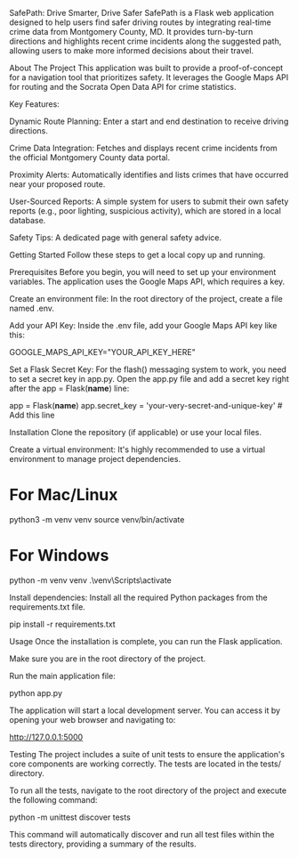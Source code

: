 SafePath: Drive Smarter, Drive Safer
SafePath is a Flask web application designed to help users find safer driving routes by integrating real-time crime data from Montgomery County, MD. It provides turn-by-turn directions and highlights recent crime incidents along the suggested path, allowing users to make more informed decisions about their travel.

About The Project
This application was built to provide a proof-of-concept for a navigation tool that prioritizes safety. It leverages the Google Maps API for routing and the Socrata Open Data API for crime statistics.

Key Features:

Dynamic Route Planning: Enter a start and end destination to receive driving directions.

Crime Data Integration: Fetches and displays recent crime incidents from the official Montgomery County data portal.

Proximity Alerts: Automatically identifies and lists crimes that have occurred near your proposed route.

User-Sourced Reports: A simple system for users to submit their own safety reports (e.g., poor lighting, suspicious activity), which are stored in a local database.

Safety Tips: A dedicated page with general safety advice.

Getting Started
Follow these steps to get a local copy up and running.

Prerequisites
Before you begin, you will need to set up your environment variables. The application uses the Google Maps API, which requires a key.

Create an environment file:
In the root directory of the project, create a file named .env.

Add your API Key:
Inside the .env file, add your Google Maps API key like this:

GOOGLE_MAPS_API_KEY="YOUR_API_KEY_HERE"

Set a Flask Secret Key:
For the flash() messaging system to work, you need to set a secret key in app.py. Open the app.py file and add a secret key right after the app = Flask(__name__) line:

app = Flask(__name__)
app.secret_key = 'your-very-secret-and-unique-key' # Add this line

Installation
Clone the repository (if applicable) or use your local files.

Create a virtual environment:
It's highly recommended to use a virtual environment to manage project dependencies.

# For Mac/Linux
python3 -m venv venv
source venv/bin/activate

# For Windows
python -m venv venv
.\venv\Scripts\activate

Install dependencies:
Install all the required Python packages from the requirements.txt file.

pip install -r requirements.txt

Usage
Once the installation is complete, you can run the Flask application.

Make sure you are in the root directory of the project.

Run the main application file:

python app.py

The application will start a local development server. You can access it by opening your web browser and navigating to:

http://127.0.0.1:5000

Testing
The project includes a suite of unit tests to ensure the application's core components are working correctly. The tests are located in the tests/ directory.

To run all the tests, navigate to the root directory of the project and execute the following command:

python -m unittest discover tests

This command will automatically discover and run all test files within the tests directory, providing a summary of the results.